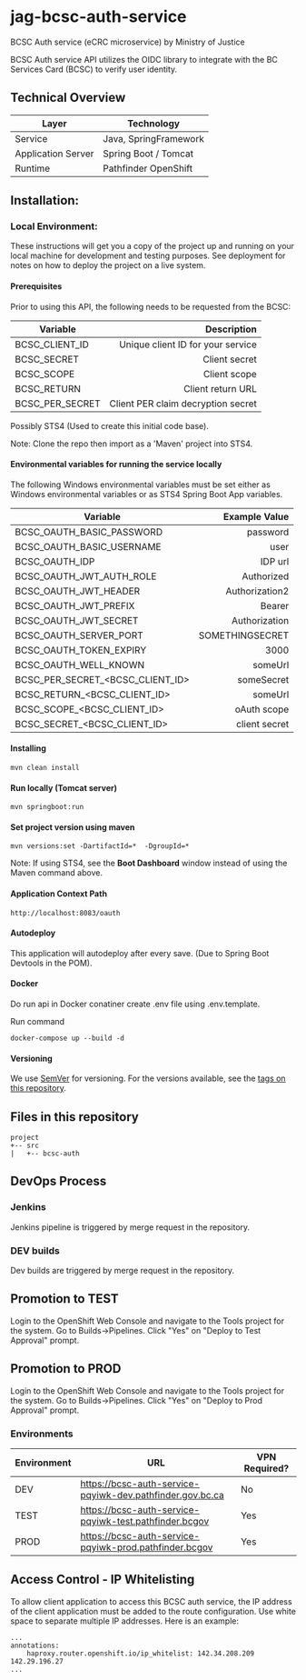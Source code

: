 # jag-bcsc-auth-service
BCSC Auth service (eCRC microservice) by Ministry of Justice

BCSC Auth service API utilizes the OIDC library to integrate with the BC Services Card (BCSC) to verify user identity. 

Technical Overview
---------------------
| Layer   | Technology |
| ------- | ------------ |
| Service | Java, SpringFramework |
| Application Server | Spring Boot / Tomcat |
| Runtime | Pathfinder OpenShift |

## Installation:
### Local Environment:
These instructions will get you a copy of the project up and running on your local machine for development and testing purposes. See deployment for notes on how to deploy the project on a live system.

#### Prerequisites

Prior to using this API, the following needs to be requested from the BCSC:

| Variable        |                        Description |
| --------------- | ---------------------------------: |
| BCSC_CLIENT_ID  |  Unique client ID for your service |
| BCSC_SECRET     |                      Client secret |
| BCSC_SCOPE      |                       Client scope |
| BCSC_RETURN     |                  Client return URL |
| BCSC_PER_SECRET | Client PER claim decryption secret |


Possibly STS4 (Used to create this initial code base).

Note: Clone the repo then import as a 'Maven' project into STS4.

#### Environmental variables for running the service locally

The following Windows environmental variables must be set either as Windows environmental variables or as STS4 Spring Boot App variables.

| Variable                         |   Example Value |
| -------------------------------- | --------------: |
| BCSC_OAUTH_BASIC_PASSWORD        |        password |
| BCSC_OAUTH_BASIC_USERNAME        |            user |
| BCSC_OAUTH_IDP                   |         IDP url |
| BCSC_OAUTH_JWT_AUTH_ROLE         |      Authorized |
| BCSC_OAUTH_JWT_HEADER            |  Authorization2 |
| BCSC_OAUTH_JWT_PREFIX            |          Bearer |
| BCSC_OAUTH_JWT_SECRET            |   Authorization |
| BCSC_OAUTH_SERVER_PORT           | SOMETHINGSECRET |
| BCSC_OAUTH_TOKEN_EXPIRY          |            3000 |
| BCSC_OAUTH_WELL_KNOWN            |         someUrl |
| BCSC_PER_SECRET_<BCSC_CLIENT_ID> |      someSecret |
| BCSC_RETURN_<BCSC_CLIENT_ID>     |         someUrl |
| BCSC_SCOPE_<BCSC_CLIENT_ID>      |     oAuth scope |
| BCSC_SECRET_<BCSC_CLIENT_ID>     |   client secret |

#### Installing

```
mvn clean install
```

#### Run locally (Tomcat server)

```
mvn springboot:run
```

#### Set project version using maven

```
mvn versions:set -DartifactId=*  -DgroupId=*
```

Note: If using STS4, see the **Boot Dashboard** window instead of using the Maven command above.

#### Application Context Path

```
http://localhost:8083/oauth
```

#### Autodeploy

This application will autodeploy after every save. (Due to Spring Boot Devtools in the POM).

#### Docker

Do run api in Docker conatiner create .env file using .env.template.

Run command

```
docker-compose up --build -d
```

#### Versioning

We use [SemVer](http://semver.org/) for versioning. For the versions available, see the [tags on this repository](https://github.com/your/project/tags).

## Files in this repository
```
project
+-- src
|   +-- bcsc-auth
```

DevOps Process
-------------

### Jenkins
Jenkins pipeline is triggered by merge request in the repository.

### DEV builds
Dev builds are triggered by merge request in the repository.

## Promotion to TEST
Login to the OpenShift Web Console and navigate to the Tools project for the system.  Go to Builds->Pipelines.  Click  "Yes" on "Deploy to Test Approval" prompt.

## Promotion to PROD
Login to the OpenShift Web Console and navigate to the Tools project for the system.  Go to Builds->Pipelines.  Click  "Yes" on "Deploy to Prod Approval" prompt.

### Environments

| Environment | URL                                    | VPN Required? |
| ----------- | -------------------------------------- | ------------- |
| DEV         | https://bcsc-auth-service-pqyiwk-dev.pathfinder.gov.bc.ca  | No           |
| TEST        | https://bcsc-auth-service-pqyiwk-test.pathfinder.bcgov | Yes           |
| PROD        | https://bcsc-auth-service-pqyiwk-prod.pathfinder.bcgov      | Yes            |

## Access Control - IP Whitelisting
To allow client application to access this BCSC auth service, the IP address of the client application must be added to the route configuration. Use white space to separate multiple IP addresses. Here is an example:
```
...
annotations:
	haproxy.router.openshift.io/ip_whitelist: 142.34.208.209 142.29.196.27
...
```
